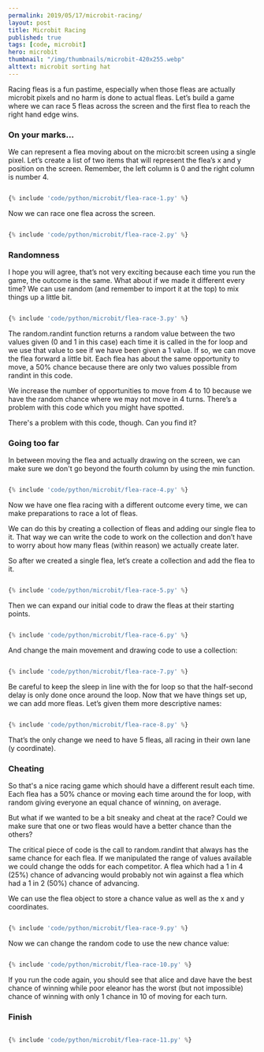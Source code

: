 ```yaml
---
permalink: 2019/05/17/microbit-racing/
layout: post
title: Microbit Racing
published: true
tags: [code, microbit]
hero: microbit
thumbnail: "/img/thumbnails/microbit-420x255.webp"
alttext: microbit sorting hat
---
```


Racing fleas is a fun pastime, especially when those fleas are actually microbit pixels and no harm is done to
actual fleas. Let’s build a game where we can race 5 fleas across the screen and the first flea to reach the
right hand edge wins.

### On your marks...

We can represent a flea moving about on the micro:bit screen using a single pixel. Let’s create a list of two
items that will represent the flea’s x and y position on the screen. Remember, the left column is 0 and the right
column is number 4.

```python

{% include 'code/python/microbit/flea-race-1.py' %}

```

Now we can race one flea across the screen.

```python

{% include 'code/python/microbit/flea-race-2.py' %}

```

### Randomness

I hope you will agree, that’s not very exciting because each time you run the game, the outcome is the same. What
about if we made it different every time? We can use random (and remember to import it at the top) to mix things up
a little bit.

```python

{% include 'code/python/microbit/flea-race-3.py' %}

```

The random.randint function returns a random value between the two values given (0 and 1 in this case) each time
it is called in the for loop and we use that value to see if we have been given a 1 value. If so, we can move the
flea forward a little bit. Each flea has about the same opportunity to move, a 50% chance because there are only
two values possible from randint in this code.

We increase the number of opportunities to move from 4 to 10 because we have the random chance where
we may not move in 4 turns. There’s a problem with this code which you might have spotted.

There's a problem with this code, though. Can you find it?

### Going too far

In between moving the flea and actually drawing on the screen, we can make sure we don't go beyond the
fourth column by using the min function.

```python

{% include 'code/python/microbit/flea-race-4.py' %}

```

Now we have one flea racing with a different outcome every time, we can make preparations to race a lot of fleas.

We can do this by creating a collection of fleas and adding our single flea to it. That way we can write the code
to work on the collection and don’t have to worry about how many fleas (within reason) we actually create later.

So after we created a single flea, let’s create a collection and add the flea to it.

```python

{% include 'code/python/microbit/flea-race-5.py' %}

```

Then we can expand our initial code to draw the fleas at their starting points.

```python

{% include 'code/python/microbit/flea-race-6.py' %}

```

And change the main movement and drawing code to use a collection:

```python

{% include 'code/python/microbit/flea-race-7.py' %}

```

Be careful to keep the sleep in line with the for loop so that the half-second delay is only done once
around the loop. Now that we have things set up, we can add more fleas. Let’s given them more
descriptive names:

```python

{% include 'code/python/microbit/flea-race-8.py' %}

```

That’s the only change we need to have 5 fleas, all racing in their own lane (y coordinate).

### Cheating

So that's a nice racing game which should have a different result each time. Each flea has a 50% chance or
moving each time around the for loop, with random giving everyone an equal chance of winning, on average.

But what if we wanted to be a bit sneaky and cheat at the race? Could we make sure that one or two fleas would
have a better chance than the others?

The critical piece of code is the call to random.randint that always has the same chance for each flea. If we
manipulated the range of values available we could change the odds for each competitor. A flea which had a 1
in 4 (25%) chance of advancing would probably not win against a flea which had a 1 in 2 (50%) chance of advancing.

We can use the flea object to store a chance value as well as the x and y coordinates.

```python

{% include 'code/python/microbit/flea-race-9.py' %}

```

Now we can change the random code to use the new chance value:

```python

{% include 'code/python/microbit/flea-race-10.py' %}

```

If you run the code again, you should see that alice and dave have the best chance of winning while poor
eleanor has the worst (but not impossible) chance of winning with only 1 chance in 10 of moving for each turn.

### Finish

```python

{% include 'code/python/microbit/flea-race-11.py' %}

```
